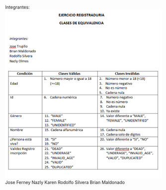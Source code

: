 Integrantes:
![ClaseEquivalencia.png](src%2Fmain%2Fresources%2FClaseEquivalencia.png)
Jose Ferney
Nazly Karen
Rodolfo Silvera
Brian Maldonado